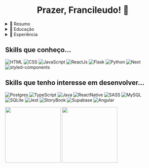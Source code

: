 <h1 align='center'> Prazer, Francileudo! 👋 </h1>

<details>
  <summary>📃 Resumo</summary>
 
 ## Sobre mim
 
 <p>
Sou bacharel em Ciência da Computação pela Universidade Estadual da Paraíba (UEPB). Tenho conhecimentos em HTML, CSS, JavaScript, ReactJs, Python, PostgreSQL entre outros. Já atuei como desenvolvedor python no Instituto Brasileiro de Informação em Ciência e Tecnologia (Ibict) onde contribui no desenvolvimento de uma aplicação blockchain para atribuição de identificadores persistentes ARK.
 </p>

Hard Skills: HTML, CSS, JavaScript, Git, Github, NextJs, Python

Soft Skills: colaboração, capacidade de organização
</details>

<details>
  <summary>📃 Educação</summary>
  
 ## Educação
 
 - Programa ONE, turma 3 | Julho 2022 - Janeiro 2023
  
  <p>Participante da turma 3 do Programa ONE da Oracle em parceria com a Alura, no qual desenvolvi o HTMl, CSS, JavaScript e começei a conhecer o Java, SQL e MySQL durante os meses do programa.</p>
  
 - Universidade Estadual da Paraíba | Julho 2021 - Dezembro 2024
  
  <p>Curso com foco tanto na teoria quanto na prática com relação à computação. Desde fundamentos da programação, como estrutura de dados e paradigmas, até o desenvolvimento de pesquisas na área.</p>
  
</details>

<details>
  <summary>📃 Experiência</summary>
 
 ## Experiência

- Desenvolvedor Python no Instituto Brasileiro de Informação em Ciência e Tecnologia (Ibict) | 2023 - 2024

<p>Atuei como desenvolvedor python no projeto dARK: Aplicação blockchain para atribuição de identificadores persistentes ARK. Tive contato com tecnologias como Python, Flask, JWT,  PostgreSQL.</p>
 
- Desenvolvedor Frontend no Projeto Sebastianas | Agosto 2022 - Dezembro 2022

 <p>Responsável por atuar junto com as demais equipes do projeto no desenvolvimento de um site funcional, utilizando tecnologias como o NextJs, Chakra Ui, TypeScript, entre outros.</p>
 
 - Instrutor de Programação voluntário, Python | Setembro de 2022 - Dezembro 2022
 
 <p>Atuei, juntamente com os demais professores da matéria, no ensino de programação em python, por meio de elaboração de conteúdos e ministração de aulas semanais. </p>
 
 <br />
 
 <div align='center'>

<a href="https://www.linkedin.com/in/francileudo-oliveira/"><img src="https://img.shields.io/badge/LinkedIn-0077B5?style=for-the-badge&logo=linkedin&logoColor=white" alt="my linkedin"></a>
<a href="mailto:sfrancileudo1@gmail.com"><img src="https://img.shields.io/badge/Gmail-D14836?style=for-the-badge&logo=gmail&logoColor=white" alt="My E-mail"></a>

</div>

</details>

<h2> Skills que conheço... </h2>

<div>

 ![HTML](https://img.shields.io/badge/HTML5-E34F26?style=for-the-badge&logo=html5&logoColor=white)
 ![CSS](https://img.shields.io/badge/CSS3-1572B6?style=for-the-badge&logo=css3&logoColor=white)
 ![JavaScript](https://img.shields.io/badge/JavaScript-F7DF1E?style=for-the-badge&logo=javascript&logoColor=black)
 ![ReactJs](https://img.shields.io/badge/React-20232A?style=for-the-badge&logo=react&logoColor=61DAFB)
 ![Flask](https://img.shields.io/badge/Flask-000000?style=for-the-badge&logo=flask&logoColor=white)
 ![Python](https://img.shields.io/badge/Python-FFD43B?style=for-the-badge&logo=python&logoColor=blue)
 ![Next](https://img.shields.io/badge/next.js-000000?style=for-the-badge&logo=nextdotjs&logoColor=white)
 ![styled-components](https://img.shields.io/badge/styled--components-DB7093?style=for-the-badge&logo=styled-components&logoColor=white)
 

</div>

<!--

<h2> Skills que estou desenvolvendo... </h2>

<div>
 
</div> -->

<h2> Skills que tenho interesse em desenvolver... </h2>

<div>

 ![Postgres](https://img.shields.io/badge/postgres-%23316192.svg?style=for-the-badge&logo=postgresql&logoColor=white)
 ![TypeScript](https://img.shields.io/badge/TypeScript-007ACC?style=for-the-badge&logo=typescript&logoColor=white)
 ![Java](https://img.shields.io/badge/Java-ED8B00?style=for-the-badge&logo=java&logoColor=white)
 ![ReactNative](https://img.shields.io/badge/React_Native-20232A?style=for-the-badge&logo=react&logoColor=61DAFB)
 ![SASS](https://img.shields.io/badge/Sass-CC6699?style=for-the-badge&logo=sass&logoColor=white)
 ![MySQL](https://img.shields.io/badge/mysql-%2300f.svg?style=for-the-badge&logo=mysql&logoColor=white)
 ![SQLite](https://img.shields.io/badge/sqlite-%2307405e.svg?style=for-the-badge&logo=sqlite&logoColor=white)
 ![Jest](https://img.shields.io/badge/Jest-C21325?style=for-the-badge&logo=jest&logoColor=white)
 ![StoryBook](https://img.shields.io/badge/storybook-FF4785?style=for-the-badge&logo=storybook&logoColor=white)
 ![Supabase](https://img.shields.io/badge/Supabase-181818?style=for-the-badge&logo=supabase&logoColor=white)
 ![Angular](https://img.shields.io/badge/angular-%23DD0031.svg?style=for-the-badge&logo=angular&logoColor=white)
 

</div>

<div>

 <img height="180em" src="https://github-readme-stats.vercel.app/api?username=fransilva0&layout=compact&langs_count=7&theme=dracula"/>
 <img height="180em" src="https://github-readme-stats.vercel.app/api/top-langs/?username=fransilva0&layout=compact&langs_count=7&theme=dracula"/>

</div>
